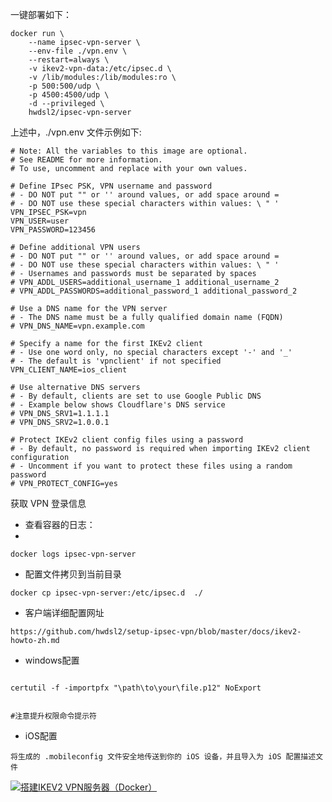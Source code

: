 一键部署如下：

```
docker run \
    --name ipsec-vpn-server \
    --env-file ./vpn.env \
    --restart=always \
    -v ikev2-vpn-data:/etc/ipsec.d \
    -v /lib/modules:/lib/modules:ro \
    -p 500:500/udp \
    -p 4500:4500/udp \
    -d --privileged \
    hwdsl2/ipsec-vpn-server
```


上述中，./vpn.env 文件示例如下:


```
# Note: All the variables to this image are optional.
# See README for more information.
# To use, uncomment and replace with your own values.

# Define IPsec PSK, VPN username and password
# - DO NOT put "" or '' around values, or add space around =
# - DO NOT use these special characters within values: \ " '
VPN_IPSEC_PSK=vpn
VPN_USER=user
VPN_PASSWORD=123456

# Define additional VPN users
# - DO NOT put "" or '' around values, or add space around =
# - DO NOT use these special characters within values: \ " '
# - Usernames and passwords must be separated by spaces
# VPN_ADDL_USERS=additional_username_1 additional_username_2
# VPN_ADDL_PASSWORDS=additional_password_1 additional_password_2

# Use a DNS name for the VPN server
# - The DNS name must be a fully qualified domain name (FQDN)
# VPN_DNS_NAME=vpn.example.com

# Specify a name for the first IKEv2 client
# - Use one word only, no special characters except '-' and '_'
# - The default is 'vpnclient' if not specified
VPN_CLIENT_NAME=ios_client

# Use alternative DNS servers
# - By default, clients are set to use Google Public DNS
# - Example below shows Cloudflare's DNS service
# VPN_DNS_SRV1=1.1.1.1
# VPN_DNS_SRV2=1.0.0.1

# Protect IKEv2 client config files using a password
# - By default, no password is required when importing IKEv2 client configuration
# - Uncomment if you want to protect these files using a random password
# VPN_PROTECT_CONFIG=yes

```


获取 VPN 登录信息


* 查看容器的日志：
* 

```
docker logs ipsec-vpn-server

```


* 配置文件拷贝到当前目录


```
docker cp ipsec-vpn-server:/etc/ipsec.d  ./

```


* 客户端详细配置网址

```
https://github.com/hwdsl2/setup-ipsec-vpn/blob/master/docs/ikev2-howto-zh.md

```


* windows配置 



```

certutil -f -importpfx "\path\to\your\file.p12" NoExport


#注意提升权限命令提示符

```


* iOS配置



```
将生成的 .mobileconfig 文件安全地传送到你的 iOS 设备，并且导入为 iOS 配置描述文件 

```




[![搭建IKEV2 VPN服务器（Docker）](https://res.cloudinary.com/marcomontalbano/image/upload/v1656792200/video_to_markdown/images/youtube--E3hX6wh82DA-c05b58ac6eb4c4700831b2b3070cd403.jpg)](https://youtu.be/E3hX6wh82DA "搭建IKEV2 VPN服务器（Docker）")

